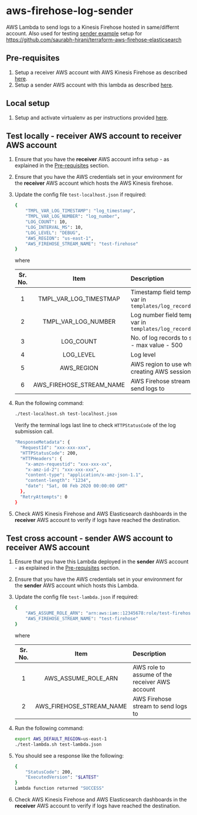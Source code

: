 # aws-firehose-log-sender

AWS Lambda to send logs to a Kinesis Firehose hosted in same/differnt account. Also used for testing [sender example](https://github.com/saurabh-hirani/terraform-aws-firehose-elasticsearch/tree/master/examples/sender) setup for https://github.com/saurabh-hirani/terraform-aws-firehose-elasticsearch

## Pre-requisites

1. Setup a receiver AWS account with AWS Kinesis Firehose as described [here](https://github.com/saurabh-hirani/terraform-aws-firehose-elasticsearch/tree/master/examples/receiver).
2. Setup a sender AWS account with this lambda as described [here](https://github.com/saurabh-hirani/terraform-aws-firehose-elasticsearch/tree/master/examples/sender).

## Local setup

1. Setup and activate virtualenv as per instructions provided [here](https://gist.github.com/saurabh-hirani/3a2d582d944a792d0e896892e0ee0dea).

## Test locally - receiver AWS account to receiver AWS account

1. Ensure that you have the **receiver** AWS account infra setup - as explained in the [Pre-requisites](#pre-requisites) section.

2. Ensure that you have the AWS credentials set in your environment for the **receiver** AWS account which hosts the AWS Kinesis firehose.

3. Update the config file ```test-localhost.json``` if required:

    ```sh
    {
        "TMPL_VAR_LOG_TIMESTAMP": "log_timestamp",
        "TMPL_VAR_LOG_NUMBER": "log_number",
        "LOG_COUNT": 10,
        "LOG_INTERVAL_MS": 10,
        "LOG_LEVEL": "DEBUG",
        "AWS_REGION": "us-east-1",
        "AWS_FIREHOSE_STREAM_NAME": "test-firehose"
    }
    ```

    where

    | Sr. No. | Item                     |                  Description                                                         |
    |:-------:|:-----------------------: |:------------------------------------------------------------------------------------ |
    |    1    | TMPL_VAR_LOG_TIMESTMAP   | Timestamp field template var in ```templates/log_record.json```                      |
    |    2    | TMPL_VAR_LOG_NUMBER      | Log number field template var in ```templates/log_record.json```                     |
    |    3    | LOG_COUNT                | No. of log records to send - max value - 500                                         |
    |    4    | LOG_LEVEL                | Log level                                                                            |
    |    5    | AWS_REGION               | AWS region to use while creating AWS session                                         |
    |    6    | AWS_FIREHOSE_STREAM_NAME | AWS Firehose stream to send logs to                                                  |

4. Run the following command:

    ```sh
    ./test-localhost.sh test-localhost.json
    ```

    Verify the terminal logs last line to check ```HTTPStatusCode``` of the log submission call.

    ```sh
    "ResponseMetadata": {
      "RequestId": "xxx-xxx-xxx",
      "HTTPStatusCode": 200,
      "HTTPHeaders": {
        "x-amzn-requestid": "xxx-xxx-xx",
        "x-amz-id-2": "xxx-xxx-xxx",
        "content-type": "application/x-amz-json-1.1",
        "content-length": "1234",
        "date": "Sat, 08 Feb 2020 00:00:00 GMT"
      },
      "RetryAttempts": 0
    }
    ```

5. Check AWS Kinesis Firehose and AWS Elasticsearch dashboards in the **receiver** AWS account to verify if logs have reached the destination.

## Test cross account - sender AWS account to receiver AWS account

1. Ensure that you have this Lambda deployed in the **sender** AWS account - as explained in the [Pre-requisites](#pre-requisites) section.

2. Ensure that you have the AWS credentials set in your environment for the **sender** AWS account which hosts this Lambda.

3. Update the config file ```test-lambda.json``` if required:

    ```sh
    {
        "AWS_ASSUME_ROLE_ARN": "arn:aws:iam::12345678:role/test-firehose-kinesis_agent",
        "AWS_FIREHOSE_STREAM_NAME": "test-firehose"
    }
    ```

    where

    | Sr. No. | Item                     |                  Description                                                         |
    |:-------:|:-----------------------: |:------------------------------------------------------------------------------------ |
    |    1    | AWS_ASSUME_ROLE_ARN      | AWS role to assume of the receiver AWS account                                       |
    |    2    | AWS_FIREHOSE_STREAM_NAME | AWS Firehose stream to send logs to                                                  |

4. Run the following command:

    ```sh
    export AWS_DEFAULT_REGION=us-east-1
    ./test-lambda.sh test-lambda.json
    ```

5. You should see a response like the following:

    ```sh
    {
        "StatusCode": 200,
        "ExecutedVersion": "$LATEST"
    }
    Lambda function returned "SUCCESS"
    ```

6. Check AWS Kinesis Firehose and AWS Elasticsearch dashboards in the **receiver** AWS account to verify if logs have reached the destination.
